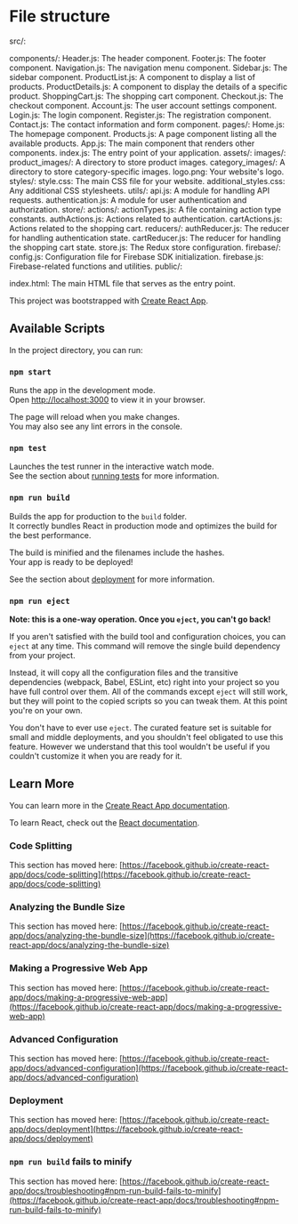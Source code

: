 # File structure

src/:

components/:
    Header.js: The header component.
    Footer.js: The footer component.
    Navigation.js: The navigation menu component.
    Sidebar.js: The sidebar component.
    ProductList.js: A component to display a list of products.
    ProductDetails.js: A component to display the details of a specific product.
    ShoppingCart.js: The shopping cart component.
    Checkout.js: The checkout component.
    Account.js: The user account settings component.
    Login.js: The login component.
    Register.js: The registration component.
    Contact.js: The contact information and form component.
pages/:
    Home.js: The homepage component.
    Products.js: A page component listing all the available products.
    App.js: The main component that renders other components.
    index.js: The entry point of your application.
assets/:
    images/:
        product_images/: A directory to store product images.
        category_images/: A directory to store category-specific images.
    logo.png: Your website's logo.
styles/:
    style.css: The main CSS file for your website.
    additional_styles.css: Any additional CSS stylesheets.
utils/:
    api.js: A module for handling API requests.
    authentication.js: A module for user authentication and authorization.
store/:
    actions/:
        actionTypes.js: A file containing action type constants.
        authActions.js: Actions related to authentication.
        cartActions.js: Actions related to the shopping cart.
reducers/:
    authReducer.js: The reducer for handling authentication state.
    cartReducer.js: The reducer for handling the shopping cart state.
    store.js: The Redux store configuration.
firebase/:
    config.js: Configuration file for Firebase SDK initialization.
    firebase.js: Firebase-related functions and utilities.
public/:

index.html: The main HTML file that serves as the entry point.



















This project was bootstrapped with [Create React App](https://github.com/facebook/create-react-app).

## Available Scripts

In the project directory, you can run:

### `npm start`

Runs the app in the development mode.\
Open [http://localhost:3000](http://localhost:3000) to view it in your browser.

The page will reload when you make changes.\
You may also see any lint errors in the console.

### `npm test`

Launches the test runner in the interactive watch mode.\
See the section about [running tests](https://facebook.github.io/create-react-app/docs/running-tests) for more information.

### `npm run build`

Builds the app for production to the `build` folder.\
It correctly bundles React in production mode and optimizes the build for the best performance.

The build is minified and the filenames include the hashes.\
Your app is ready to be deployed!

See the section about [deployment](https://facebook.github.io/create-react-app/docs/deployment) for more information.

### `npm run eject`

**Note: this is a one-way operation. Once you `eject`, you can't go back!**

If you aren't satisfied with the build tool and configuration choices, you can `eject` at any time. This command will remove the single build dependency from your project.

Instead, it will copy all the configuration files and the transitive dependencies (webpack, Babel, ESLint, etc) right into your project so you have full control over them. All of the commands except `eject` will still work, but they will point to the copied scripts so you can tweak them. At this point you're on your own.

You don't have to ever use `eject`. The curated feature set is suitable for small and middle deployments, and you shouldn't feel obligated to use this feature. However we understand that this tool wouldn't be useful if you couldn't customize it when you are ready for it.

## Learn More

You can learn more in the [Create React App documentation](https://facebook.github.io/create-react-app/docs/getting-started).

To learn React, check out the [React documentation](https://reactjs.org/).

### Code Splitting

This section has moved here: [https://facebook.github.io/create-react-app/docs/code-splitting](https://facebook.github.io/create-react-app/docs/code-splitting)

### Analyzing the Bundle Size

This section has moved here: [https://facebook.github.io/create-react-app/docs/analyzing-the-bundle-size](https://facebook.github.io/create-react-app/docs/analyzing-the-bundle-size)

### Making a Progressive Web App

This section has moved here: [https://facebook.github.io/create-react-app/docs/making-a-progressive-web-app](https://facebook.github.io/create-react-app/docs/making-a-progressive-web-app)

### Advanced Configuration

This section has moved here: [https://facebook.github.io/create-react-app/docs/advanced-configuration](https://facebook.github.io/create-react-app/docs/advanced-configuration)

### Deployment

This section has moved here: [https://facebook.github.io/create-react-app/docs/deployment](https://facebook.github.io/create-react-app/docs/deployment)

### `npm run build` fails to minify

This section has moved here: [https://facebook.github.io/create-react-app/docs/troubleshooting#npm-run-build-fails-to-minify](https://facebook.github.io/create-react-app/docs/troubleshooting#npm-run-build-fails-to-minify)
